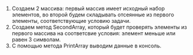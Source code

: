 1. Создаем 2 массива: первый массив имеет исходный набор элементов, во второй будем складывать отсеянные из первого элементы, соответствующие условию задачи.
2. Создаем метод SecondArray, который будет проверять элементы из первого массива на соответсвие условия: элемент меньше или равен 3 символам.
3. С помощью метода PrintArray выводим данные в консоль.